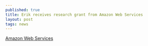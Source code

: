 ```yaml
---
published: true
title: Erik receives research grant from Amazon Web Services
layout: post
tags: news
---
```

[Amazon Web Services](http://aws.amazon.com/)


